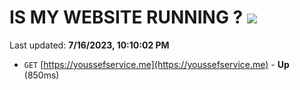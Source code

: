 # IS MY WEBSITE RUNNING ? [![](https://img.shields.io/static/v1?label=Sponsor&message=%E2%9D%A4&logo=GitHub&color=%23fe8e86)](https://github.com/sponsors/<username>)

Last updated: **7/16/2023, 10:10:02 PM**

- `GET` [https://youssefservice.me](https://youssefservice.me) - **Up** (850ms)
